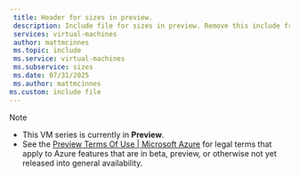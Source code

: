 ```yaml
---
 title: Header for sizes in preview.
 description: Include file for sizes in preview. Remove this include from the page when the size is generally available.
 services: virtual-machines
 author: mattmcinnes
 ms.topic: include
 ms.service: virtual-machines
 ms.subservice: sizes
 ms.date: 07/31/2025
 ms.author: mattmcinnes
ms.custom: include file
---
```

> [!NOTE]
> - This VM series is currently in **Preview**. 
> - See the [Preview Terms Of Use | Microsoft Azure](https://azure.microsoft.com/support/legal/preview-supplemental-terms/) for legal terms that apply to Azure features that are in beta, preview, or otherwise not yet released into general availability. 